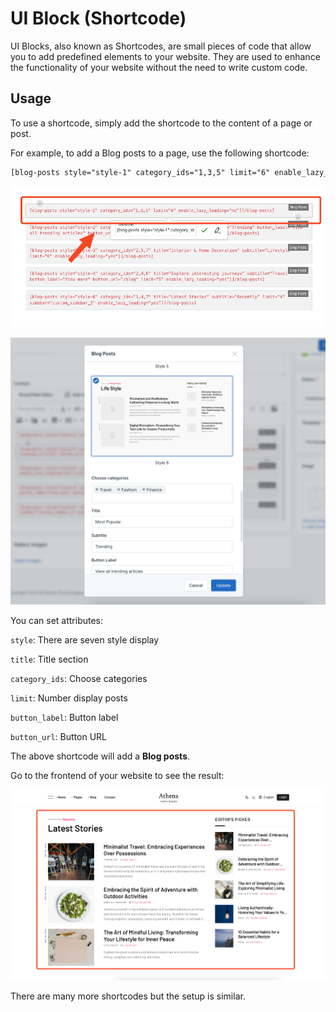 # UI Block (Shortcode)

UI Blocks, also known as Shortcodes, are small pieces of code that allow you to add predefined elements to your website.
They are used to enhance the functionality of your website without the need to write custom code.

## Usage

To use a shortcode, simply add the shortcode to the content of a page or post.

For example, to add a Blog posts to a page, use the following shortcode:

```html
[blog-posts style="style-1" category_ids="1,3,5" limit="6" enable_lazy_loading="no"][/blog-posts]
```

![Shortcode](./images/ui-blocks/shortcode-blog-posts-admin.png)

![Shortcode](./images/ui-blocks/shortcode-blog-posts-admin-1.png)

You can set attributes:

`style`: There are seven style display

`title`: Title section

`category_ids`: Choose categories 

`limit`: Number display posts 

`button_label`: Button label

`button_url`: Button URL

The above shortcode will add a **Blog posts**.

Go to the frontend of your website to see the result:

![Shortcode](./images/ui-blocks/shortcode-blog-posts.png)

There are many more shortcodes but the setup is similar.
